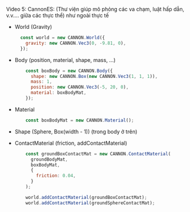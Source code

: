 Video 5: CannonES: (Thư viện giúp mô phỏng các va chạm, luật hấp dẫn, v.v.... giữa các thực thể) như ngoài thực tế
  - World (Gravity)
      ```javascript
        const world = new CANNON.World({
          gravity: new CANNON.Vec3(0, -9.81, 0),
        });
      ```
    
  - Body (position, material, shape, mass, ...)
      ```javascript
          const boxBody = new CANNON.Body({
            shape: new CANNON.Box(new CANNON.Vec3(1, 1, 1)),
            mass: 1,
            position: new CANNON.Vec3(-5, 20, 0),
            material: boxBodyMat,
          });
      ```
    
  - Material
      ```javascript
          const boxBodyMat = new CANNON.Material();
      ```
    
  - Shape (Sphere, Box(width - 1)) (trong body ở trên)


  - ContactMaterial (friction, addContactMaterial)
      ```javascript
          const groundBoxContactMat = new CANNON.ContactMaterial(
            groundBodyMat,
            boxBodyMat,
            {
              friction: 0.04,
            }
          );
    
          world.addContactMaterial(groundBoxContactMat);
          world.addContactMaterial(groundSphereContactMat);
      ```
